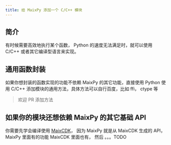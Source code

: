 ```yaml
---
title: 给 MaixPy 添加一个 C/C++ 模块
---
```


## 简介

有时候需要高效地执行某个函数， Python 的速度无法满足时，就可以使用 C/C++ 或者其它编译型语言来实现。


## 通用函数封装

如果你想封装的函数实现的功能不依赖 MaixPy 的其它功能，直接使用 Python 使用 C/C++ 添加模块的通用方法，具体方法可以自行百度，比如 ffi， ctype 等
> 欢迎 PR 添加方法

## 如果你的模块还想依赖 MaixPy 的其它基础 API

你需要先学会编译使用 [MaixCDK](https://github.com/sipeed/MaixCDK)， 因为 MaixPy 就是从 MaixCDK 生成的 API， MaixPy 里面有的功能 MaixCDK 里面也有， 然后 。。。TODO
